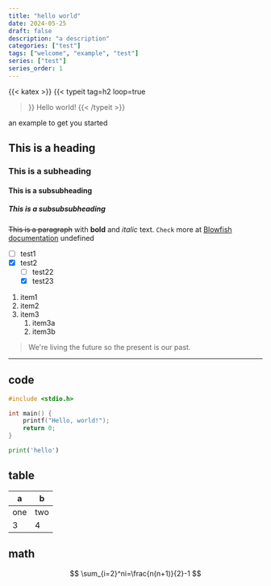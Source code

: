 ```yaml
---
title: "hello world"
date: 2024-05-25
draft: false
description: "a description"
categories: ["test"]
tags: ["welcome", "example", "test"]
series: ["test"]
series_order: 1
---
```

{{< katex >}}
{{< typeit
  tag=h2
  loop=true
>}}
Hello world!
{{< /typeit >}}

 an example to get you started

## This is a heading

### This is a subheading

#### This is a subsubheading

##### This is a subsubsubheading

~~This is a paragraph~~ with **bold** and *italic* text.
`Check` more at [Blowfish documentation](https://blowfish.page/)
undefined

- [ ] test1
- [x] test2
  - [ ] test22
  - [x] test23

1. item1
2. item2
3. item3
   1. item3a
   2. item3b

> We're living the future so
> the present is our past.

---

## code

```c {.line-numbers}
#include <stdio.h>

int main() {
    printf("Hello, world!");
    return 0;
}
```

```python
print('hello')
```

## table

| a   | b   |
| --- | --- |
| one | two |
| 3   | 4   |

## math

$$
\sum_{i=2}^ni=\frac{n(n+1)}{2}-1
$$
